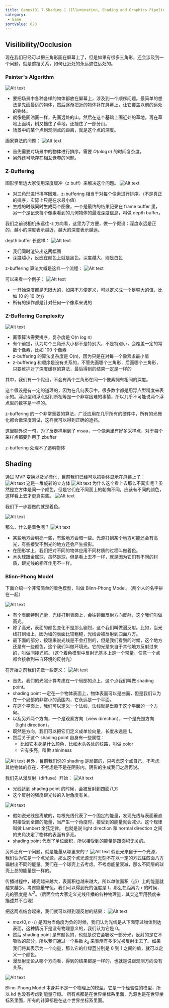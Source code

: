 ```yaml
---
title: Games101 7.Shading 1 (Illumination, Shading and Graphics Pipeline)
category:
 - Game
sortValue: 028
---
```


## Visilibility/Occlusion

现在我们已经可以把三角形画在屏幕上了，但是如果有很多三角形，还会涉及到一个问题，就是遮挡关系，如何让近处的永远遮住远处的。

### Painter's Algorithm

![Alt text](image.png)

- 要把场景中各种各样的物体都放在屏幕上，涉及到一个顺序问题。最简单的想法是先画最远的物体，然后逐渐把近的物体补在屏幕上，让它覆盖以前的远处的物体。
- 就像是画油画一样，先画远处的山，然后在这个基础上画近处的草地，再在草地上画树，树又挡住了草地，还挡住了一部分山。
- 场景中的某个点到观测点的距离，就是这个点的深度。

画家算法的问题：
![Alt text](image-1.png)

- 首先需要对场景中的物体进行排序，需要 $O(n \log n)$ 的时间复杂度。
- 另外还可能存在相互嵌套的问题。

### Z-Buffering

图形学里边大家使用深度缓冲（z buff）来解决这个问题。
![Alt text](image-2.png)

- 对三角形进行排序困难，z-buffering 相当于对每个像素进行排序。(不是真正的排序，实际上只是在求最小值)
- 生成的时候同时生成两个图像，一个是最终的结果记录在 frame buffer 里，另一个是记录每个像素看到的几何物体的最浅深度信息，叫做 depth buffer。

我们之前说相机永远往-z 方向看，这里为了方便，做一个假设：深度永远是正的，越小的深度表示越近，越大的深度表示越远。

depth buffer 长这样：
![Alt text](image-3.png)

- 我们同时渲染出这两幅图
- 深度越小，反应在颜色上就是黑色，深度越大，则是白色

z-buffering 算法大概是这样一个流程：
![Alt text](image-4.png)

可以来看一个例子：
![Alt text](image-5.png)

- 一开始深度都是无限大的，如果不方便定义，可以定义成一个足够大的值，比如 10 的 10 次方
- 所有的操作都是针对任何一个像素来说的

### Z-Buffering Complexity

![Alt text](image-6.png)

- 画家算法需要排序，复杂度是 O(n log n)
- 有个前提，认为每个三角形大小都不是特别大，不是特别小，会覆盖一定的常数个像素，比如 100 个像素
- z-buffering 的算法复杂度是 O(n)，因为只是在对每一个像素求最小值
- z-buffering 和顺序是没有关系的，不管先画哪个三角形，后画哪个三角形，只要维护对了深度缓存的算法，最后得到的结果一定是一样的

其中，我们有一个假设，不会有两个三角形在同一个像素拥有相同的深度。

这个假设是有一定的道理的，因为在几何表示中，很多数字都是用浮点型精度来表示的。浮点型和浮点型判断相等是一个非常困难的事情，所以几乎不可能说两个浮点型的数字是一样的。

z-buffering 的一个非常重要的算法，广泛应用在几乎所有的硬件中，所有的光栅化都会做深度测试，这样就可以得到正确的遮挡。

这里额外说一句，为了反走样用到了 msaa，一个像素里有好多采样点，对于每个采样点都要作用于 zbuffer

z-buffering 处理不了透明物体

## Shading

通过 MVP 变换以及光栅化，目前我们已经可以把物体显示在屏幕上了：
![Alt text](image-7.png)
这是一堆旋转的立方体
![Alt text](image-8.png)
为什么这个看上去那么不真实呢？虽然是立方体是同一个颜色，但是它们在不同面上的朝向不同，应该有不同的颜色，这样看上去才更真实些。
![Alt text](image-9.png)

我们下一步要做的就是着色。

![Alt text](image-10.png)

那么，什么是着色呢？
![Alt text](image-11.png)

- 某些地方会明亮一些，有些地方会暗一些。光源打到某个地方可能还会有高光，有些接受不到光的地方还会产生投影。
- 在图形学上，我们把对不同的物体应用不同材质的过程叫做着色。
- 木头球跟金属球，虽然是球，但是看上去不一样，就是因为它们有不同的材质，跟光线的相互作用不一样。

### Blinn-Phong Model

下面介绍一个非常简单的着色模型，叫做 Blinn-Phong Model。（两个人的名字拼在一起）

![Alt text](image-12.png)

- 有个表面特别光滑，光线打到表面上，会往镜面反射方向反射，这个我们叫做高光。
- 除了高光，表面的颜色变化不是那么剧烈，这个我们叫做漫反射。比如，当光线打到墙上，因为墙的表面比较粗糙，光线会被反射到四面八方。
- 最下面的部分，按理来说光线是不会打到的，但是我们看到的时候，这个地方还是有一些颜色，这个我们叫做环境光。它的光是来自于其他地方反射过来的，叫做间接光照。（这个着色模型中反射光基本上是一个常量，任意一个点都会接收到来自环境的反射光）

在开始之前我们先做一些定义：
![Alt text](image-13.png)

- 首先，我们的光照计算考虑在一个局部的点上，这个点我们叫做 shading point。
- shading point 一定在一个物体表面上，物体表面可以是曲面，但是我们认为在一个局部的非常小的范围内，它永远是一个平面。
- 在这个平面上，我们可以定义一个法线，法线就是垂直于这个平面的一个方向。
- 以及另外两个方向，一个是观察方向（view direction），一个是光照方向（light direction）。
- 既然是方向，我们可以把它们定义成单位向量，长度永远是 1。
- 然后关于这个 shading point 自身有一些属性：
  - 比如它本身是什么颜色，比如木头各处的纹路，叫做 color
  - 它有多亮，叫做 shininess

![Alt text](image-14.png)
另外，目前我们说的 shading 是局部的，只考虑这个点自己，不考虑其他物体的存在，不考虑是不是在阴影内。阴影的生成我们之后再说。

我们先从漫反射（diffuse）开始：
![Alt text](image-15.png)

- 光线达到 shading point 的时候，会被反射到四面八方
- 这个反射的强度跟光线的入射角度有关。

![Alt text](image-17.png)

- 假如说光线是离散的，每根光线代表了一个固定的能量，发现光线与表面垂直时接受到全部的能量，当产生一个角度时，接受到的能量就会减少。这个规律叫做 Lambert 余弦定律。
  也就是说 light direction 和 normal direction 之间的夹角决定了物体的表面有多亮。
- shading point 代表了单位面积，所以接受到的能量是跟面积无关的。

另外还有一个问题，就是能量从哪里来的？
![Alt text](image-18.png)
假设光来自于一个光源，我们认为它是一个点光源，那么这个点光源无时无刻不在以一定的方式往四面八方辐射出不同的能量。我们在一个球壳上去考虑。不考虑能量衰减，那么不同层的球壳上总的能量是一样的。

传播过程中，球壳越来越大，表面积也越来越大，所以单位面积（点）上的能量就越来越少。考虑能量守恒，我们可以得到光的强度是 $I$，那么在距离为 $r$ 的时候，光的强度是 $I/r^2$。（后面会给大家定义光线传播的各种物理量，其实这里用强度来描述并不合理）

把这两点结合起来，我们就可以得到漫反射的结果：
![Alt text](image-19.png)

- $max(0, n \cdot l)$ 是因为当角度为负的时候，我们认为光线是从下面穿过物体到达表面，这种情况下是没有物理意义的，我们认为它是 0。
- 然后 shading point 是有颜色的，也就是说它会吸收一部分光，反射的是它不吸收的部分。所以我们通过一个系数 $k_d$ 来表示有多少光被反射出去了。如果我们将其表示为一个向量，那么它的红绿蓝分别是 0 到 1 之间的值，就可以定义一个颜色。
- 漫反射无论从哪个方向看，得到的结果都是一样的，也就是说跟观测方向没有关系。

![Alt text](image-20.png)

Blinn-Phong Model 本身并不是一个物理上的模型，它是一个经验性的模型，所以 kd 也没有考虑到能量守恒。
所有点都是在世界坐标系里面，光源也是在世界坐标系里面，所有的计算都是在这个世界坐标系里面。
